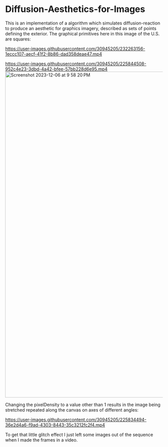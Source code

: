 # Diffusion-Aesthetics-for-Images

This is an implementation of a algorithm which simulates diffusion-reaction to produce an aesthetic for graphics imagery, described as sets of points defining the exterior. The graphical primitives here in this image of the U.S. are squares: 

https://user-images.githubusercontent.com/30945205/232263156-1eccc107-aecf-41f2-8b86-dad358deae47.mp4

https://user-images.githubusercontent.com/30945205/225844508-952c4e23-3dbd-4a42-bfee-57bb228d6e95.mp4
<img width="1043" alt="Screenshot 2023-12-06 at 9 58 20 PM" src="https://github.com/ReidHoneycutt/Diffusion-Aesthetics-for-Images/assets/30945205/282add43-6380-43ba-95b3-713feaad49a5">


Changing the pixelDensity to a value other than 1 results in the image being stretched repeated along the canvas on axes of different angles:

https://user-images.githubusercontent.com/30945205/225834494-36e2d4a6-f9ad-4303-8443-35c3212fc2f4.mp4


To get that little glitch effect I just left some images out of the sequence when I made the frames in a video.








